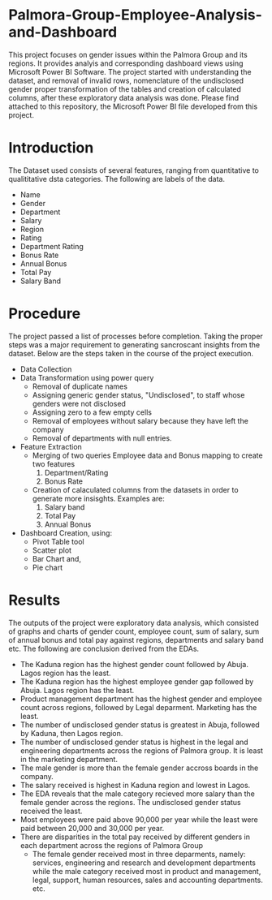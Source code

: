 # Palmora-Group-Employee-Analysis-and-Dashboard
This project focuses on gender issues within the Palmora Group and its regions. It provides analyis and corresponding dashboard views using Microsoft Power BI Software. The project started with understanding the dataset, and removal of invalid rows, nomenclature of the undisclosed gender proper transformation of the tables and creation of calculated columns, after these exploratory data analysis was done. Please find attached to this repository, the Microsoft Power BI file developed from this project. 
# Introduction
The Dataset used consists of several features, ranging from quantitative to qualititative dsta categories. The following are labels of the data.
- Name
- Gender
- Department
- Salary
- Region
- Rating
- Department Rating
- Bonus Rate
- Annual Bonus
- Total Pay
- Salary Band
# Procedure 
The project passed a list of processes before completion. Taking the proper steps was a major requirement to generating sancroscant insights from the dataset. Below are the steps taken in the course of the project execution.
- Data Collection
- Data Transformation using power query
  - Removal of duplicate names
  - Assigning generic gender status, "Undisclosed", to staff whose genders were not disclosed
  - Assigning zero to a few empty cells
  - Removal of employees without salary because they have left the company
  - Removal of departments with null entries.
-  Feature Extraction
   - Merging of two queries Employee data and Bonus mapping to create two features
     1. Department/Rating
     2. Bonus Rate
   - Creation of calaculated columns from the datasets in order to generate more insisghts. Examples are:
     1. Salary band
     2. Total Pay
     3. Annual Bonus
- Dashboard Creation, using:
  - Pivot Table tool
  - Scatter plot
  - Bar Chart and,
  - Pie chart
# Results
The outputs of the project were exploratory data analysis, which consisted of graphs and charts of gender count, employee count, sum of salary, sum of annual bonus and total pay against regions, departments and salary band etc.  The following are conclusion derived from the EDAs.
- The Kaduna region has the highest gender count followed by Abuja. Lagos region has the least.
- The Kaduna region has the highest employee gender gap followed by Abuja. Lagos region has the least.
- Product management department has the highest gender and employee count across regions, followed by Legal deparment. Marketing has the least.
- The number of undisclosed gender status is greatest in Abuja, followed by Kaduna, then Lagos region.
- The number of undisclosed gender status is highest in the legal and engineering departments across the regions of Palmora group. It is least in the marketing department.
- The male gender is more than the female gender accross boards in the company. 
- The salary received is highest in Kaduna region and lowest in Lagos.
- The EDA reveals that the male category recieved more salary than the female gender across the regions. The undisclosed gender status received the least.
- Most employees were paid above 90,000 per year while the least were paid between 20,000 and 30,000 per year.
- There are disparities in the total pay received by different genders in each department across the regions of Palmora Group
  - The female gender received most in three deparments, namely: services, engineering and research and development departments while the male category received most in product and management, legal, support, human resources, sales and accounting departments. etc.
